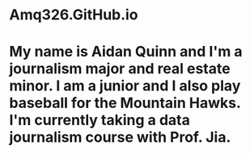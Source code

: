 # Amq326.GitHub.io
# My name is Aidan Quinn and I'm a journalism major and real estate minor. I am a junior and I also play baseball for the Mountain Hawks. I'm currently taking a data journalism course with Prof. Jia. 
